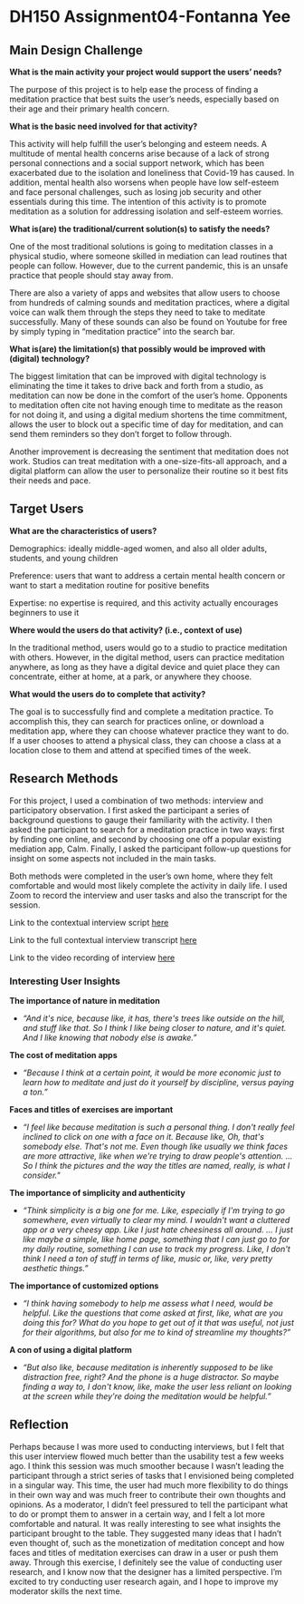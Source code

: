 # DH150 Assignment04-Fontanna Yee
## Main Design Challenge

**What is the main activity your project would support the users’ needs?**

The purpose of this project is to help ease the process of finding a meditation practice that best suits the user’s needs, especially based on their age and their primary health concern. 

**What is the basic need involved for that activity?**

This activity will help fulfill the user’s belonging and esteem needs. A multitude of mental health concerns arise because of a lack of strong personal connections and a social support network, which has been exacerbated due to the isolation and loneliness that Covid-19 has caused. In addition, mental health also worsens when people have low self-esteem and face personal challenges, such as losing job security and other essentials during this time. The intention of this activity is to promote meditation as a solution for addressing isolation and self-esteem worries. 

**What is(are) the traditional/current solution(s) to satisfy the needs?**

One of the most traditional solutions is going to meditation classes in a physical studio, where someone skilled in mediation can lead routines that people can follow. However, due to the current pandemic, this is an unsafe practice that people should stay away from. 

There are also a variety of apps and websites that allow users to choose from hundreds of calming sounds and meditation practices, where a digital voice can walk them through the steps they need to take to meditate successfully. Many of these sounds can also be found on Youtube for free by simply typing in “meditation practice” into the search bar. 

**What is(are) the limitation(s) that possibly would be improved with (digital) technology?**

The biggest limitation that can be improved with digital technology is eliminating the time it takes to drive back and forth from a studio, as meditation can now be done in the comfort of the user’s home. Opponents to meditation often cite not having enough time to meditate as the reason for not doing it, and using a digital medium shortens the time commitment, allows the user to block out a specific time of day for meditation, and can send them reminders so they don’t forget to follow through. 

Another improvement is decreasing the sentiment that meditation does not work. Studios can treat meditation with a one-size-fits-all approach, and a digital platform can allow the user to personalize their routine so it best fits their needs and pace. 

## Target Users

**What are the characteristics of users?** 

Demographics: ideally middle-aged women, and also all older adults, students, and young children

Preference: users that want to address a certain mental health concern or want to start a meditation routine for positive benefits

Expertise: no expertise is required, and this activity actually encourages beginners to use it

**Where would the users do that activity? (i.e., context of use)**

In the traditional method, users would go to a studio to practice meditation with others. However, in the digital method, users can practice meditation anywhere, as long as they have a digital device and quiet place they can concentrate, either at home, at a park, or anywhere they choose. 

**What would the users do to complete that activity?**

The goal is to successfully find and complete a meditation practice. To accomplish this, they can search for practices online, or download a meditation app, where they can choose whatever practice they want to do. If a user chooses to attend a physical class, they can choose a class at a location close to them and attend at specified times of the week. 

## Research Methods

For this project, I used a combination of two methods: interview and participatory observation. I first asked the participant a series of background questions to gauge their familiarity with the activity. I then asked the participant to search for a meditation practice in two ways: first by finding one online, and second by choosing one off a popular existing mediation app, Calm. Finally, I asked the participant follow-up questions for insight on some aspects not included in the main tasks. 

Both methods were completed in the user’s own home, where they felt comfortable and would most likely complete the activity in daily life. I used Zoom to record the interview and user tasks and also the transcript for the session.  

Link to the contextual interview script [here](https://docs.google.com/document/d/19Mmph1cH86kPNXmaW05TehemocrP26BoeACGI08p8fo/edit?usp=sharing)

Link to the full contextual interview transcript [here](https://docs.google.com/document/d/13VgHOKNj19J0aphA6gWsyMbjcAp986GCaKVNsIGQasU/edit?usp=sharing)

Link to the video recording of interview [here](https://drive.google.com/file/d/1L6iCMv9ZVlLQXslY5Cg3qBqOTzdZb-Pz/view?usp=sharing)

### Interesting User Insights

**The importance of nature in meditation**

  * *“And it's nice, because like, it has, there's trees like outside on the hill, and stuff like that. So I think I like being closer to nature, and it's quiet. And I like  knowing that nobody else is awake.”*

**The cost of meditation apps**

  * *“Because I think at a certain point, it would be more economic just to learn how to meditate and just do it yourself by discipline, versus paying a ton.”*

**Faces and titles of exercises are important**

  * *“I feel like because meditation is such a personal thing. I don't really feel inclined to click on one with a face on it. Because like, Oh, that's somebody else. That's not me. Even though like usually we think faces are more attractive, like when we're trying to draw people's attention. … So I think the pictures and the way the titles are named, really, is what I consider."*
  
**The importance of simplicity and authenticity**

  * *“Think simplicity is a big one for me. Like, especially if I'm trying to go somewhere, even virtually to clear my mind. I wouldn't want a cluttered app or a very cheesy app. Like I just hate cheesiness all around. … I just like maybe a simple, like home page, something that I can just go to for my daily routine, something I can use to track my progress. Like, I don't think I need a ton of stuff in terms of like, music or, like, very pretty aesthetic things.”*

**The importance of customized options**

  * *“I think having somebody to help me assess what I need, would be helpful. Like the questions that come asked at first, like, what are you doing this for? What do you hope to get out of it that was useful, not just for their algorithms, but also for me to kind of streamline my thoughts?”*

**A con of using a digital platform**
  * *“But also like, because meditation is inherently supposed to be like distraction free, right? And the phone is a huge distractor. So maybe finding a way to, I don't know, like, make the user less reliant on looking at the screen while they're doing the meditation would be helpful.”*
  
## Reflection

Perhaps because I was more used to conducting interviews, but I felt that this user interview flowed much better than the usability test a few weeks ago. I think this session was much smoother because I wasn’t leading the participant through a strict series of tasks that I envisioned being completed in a singular way. This time, the user had much more flexibility to do things in their own way and was much freer to contribute their own thoughts and opinions. As a moderator, I didn’t feel pressured to tell the participant what to do or prompt them to answer in a certain way, and I felt a lot more comfortable and natural. It was really interesting to see what insights the participant brought to the table. They suggested many ideas that I hadn’t even thought of, such as the monetization of meditation concept and how faces and titles of meditation exercises can draw in a user or push them away. Through this exercise, I definitely see the value of conducting user research, and I know now that the designer has a limited perspective. I’m excited to try conducting user research again, and I hope to improve my moderator skills the next time. 






